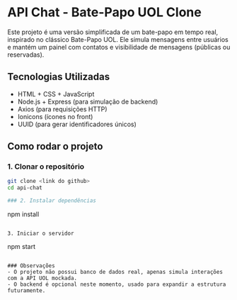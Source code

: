 # API Chat - Bate-Papo UOL Clone

Este projeto é uma versão simplificada de um bate-papo em tempo real, inspirado no clássico Bate-Papo UOL. Ele simula mensagens entre usuários e mantém um painel com contatos e visibilidade de mensagens (públicas ou reservadas).

## Tecnologias Utilizadas

- HTML + CSS + JavaScript
- Node.js + Express (para simulação de backend)
- Axios (para requisições HTTP)
- Ionicons (ícones no front)
- UUID (para gerar identificadores únicos)


## Como rodar o projeto

### 1. Clonar o repositório

```bash
git clone <link do github>
cd api-chat

### 2. Instalar dependências
```
npm install
```

3. Iniciar o servidor
```
npm start
```

### Observações
- O projeto não possui banco de dados real, apenas simula interações com a API UOL mockada.
- O backend é opcional neste momento, usado para expandir a estrutura futuramente.
